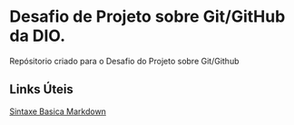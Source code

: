 # Desafio de Projeto sobre Git/GitHub da DIO.
Repósitorio criado para o Desafio do Projeto sobre Git/Github

## Links Úteis
[Sintaxe Basica Markdown](https://www.markdownguide.org/basic-syntax/)
